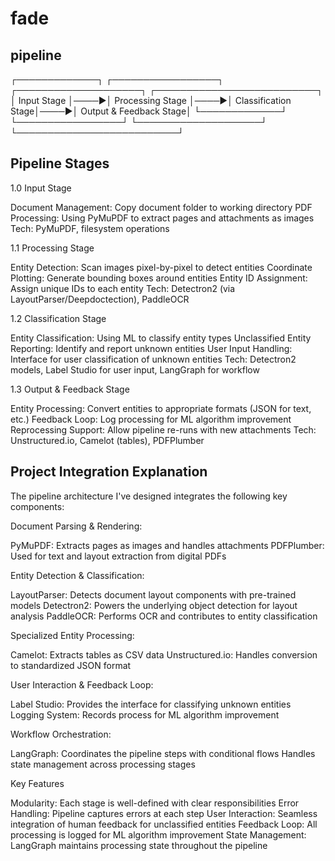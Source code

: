 # fade

 <!-- form attachment doc extracts -->
## pipeline

┌─────────────┐     ┌─────────────────┐     ┌────────────────────┐     ┌──────────────────────────┐
│ Input Stage │────▶│ Processing Stage │────▶│ Classification Stage│────▶│ Output & Feedback Stage│
└─────────────┘     └─────────────────┘     └────────────────────┘     └──────────────────────────┘

## Pipeline Stages

1.0 Input Stage

Document Management: Copy document folder to working directory
PDF Processing: Using PyMuPDF to extract pages and attachments as images
Tech: PyMuPDF, filesystem operations

1.1 Processing Stage

Entity Detection: Scan images pixel-by-pixel to detect entities
Coordinate Plotting: Generate bounding boxes around entities
Entity ID Assignment: Assign unique IDs to each entity
Tech: Detectron2 (via LayoutParser/Deepdoctection), PaddleOCR

1.2 Classification Stage

Entity Classification: Using ML to classify entity types
Unclassified Entity Reporting: Identify and report unknown entities
User Input Handling: Interface for user classification of unknown entities
Tech: Detectron2 models, Label Studio for user input, LangGraph for workflow

1.3 Output & Feedback Stage

Entity Processing: Convert entities to appropriate formats (JSON for text, etc.)
Feedback Loop: Log processing for ML algorithm improvement
Reprocessing Support: Allow pipeline re-runs with new attachments
Tech: Unstructured.io, Camelot (tables), PDFPlumber

## Project Integration Explanation

The pipeline architecture I've designed integrates the following key components:

Document Parsing & Rendering:

PyMuPDF: Extracts pages as images and handles attachments
PDFPlumber: Used for text and layout extraction from digital PDFs

Entity Detection & Classification:

LayoutParser: Detects document layout components with pre-trained models
Detectron2: Powers the underlying object detection for layout analysis
PaddleOCR: Performs OCR and contributes to entity classification

Specialized Entity Processing:

Camelot: Extracts tables as CSV data
Unstructured.io: Handles conversion to standardized JSON format

User Interaction & Feedback Loop:

Label Studio: Provides the interface for classifying unknown entities
Logging System: Records process for ML algorithm improvement

Workflow Orchestration:

LangGraph: Coordinates the pipeline steps with conditional flows
Handles state management across processing stages

Key Features

Modularity: Each stage is well-defined with clear responsibilities
Error Handling: Pipeline captures errors at each step
User Interaction: Seamless integration of human feedback for unclassified entities
Feedback Loop: All processing is logged for ML algorithm improvement
State Management: LangGraph maintains processing state throughout the pipeline
